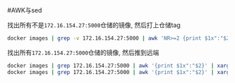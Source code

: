 #AWK与sed

找出所有不是```172.16.154.27:5000```仓储的镜像, 然后打上仓储tag
```bash
docker images | grep -v 172.16.154.27:5000 | awk 'NR>=2 {print $1x":"$2}' | awk -F "/" '{printf "%s ",$0; print "172.16.154.27:5000/"$NF;}'| xargs -L 1 docker tag
```
找出所有```172.16.154.27:5000```仓储的镜像, 然后推到远端
```bash
docker images | grep 172.16.154.27:5000 | awk '{print $1x":"$2}' | xargs -L 1 docker push
docker images | grep 172.16.154.27:5000 | awk '{print $1x":"$2}' | xargs -L 1 docker rmi
```
